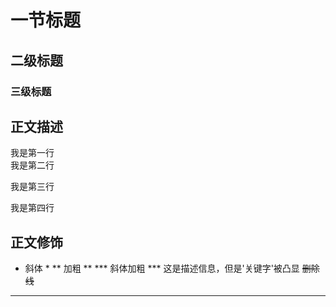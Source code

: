 # 一节标题
## 二级标题
### 三级标题

## 正文描述
我是第一行<br>
我是第二行

我是第三行<br>

我是第四行

## 正文修饰
* 斜体 *
** 加粗 **
*** 斜体加粗 ***
这是描述信息，但是'关键字'被凸显
~~删除线~~
*****
